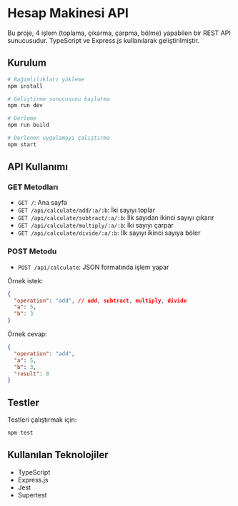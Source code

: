 # Hesap Makinesi API

Bu proje, 4 işlem (toplama, çıkarma, çarpma, bölme) yapabilen bir REST API sunucusudur. TypeScript ve Express.js kullanılarak geliştirilmiştir.

## Kurulum

```bash
# Bağımlılıkları yükleme
npm install

# Geliştirme sunucusunu başlatma
npm run dev

# Derleme
npm run build

# Derlenen uygulamayı çalıştırma
npm start
```

## API Kullanımı

### GET Metodları

- `GET /`: Ana sayfa
- `GET /api/calculate/add/:a/:b`: İki sayıyı toplar
- `GET /api/calculate/subtract/:a/:b`: İlk sayıdan ikinci sayıyı çıkarır
- `GET /api/calculate/multiply/:a/:b`: İki sayıyı çarpar
- `GET /api/calculate/divide/:a/:b`: İlk sayıyı ikinci sayıya böler

### POST Metodu

- `POST /api/calculate`: JSON formatında işlem yapar

Örnek istek:
```json
{
  "operation": "add", // add, subtract, multiply, divide
  "a": 5,
  "b": 3
}
```

Örnek cevap:
```json
{
  "operation": "add",
  "a": 5,
  "b": 3,
  "result": 8
}
```

## Testler

Testleri çalıştırmak için:

```bash
npm test
```

## Kullanılan Teknolojiler

- TypeScript
- Express.js
- Jest
- Supertest